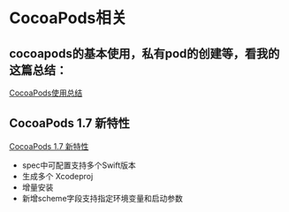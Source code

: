 # CocoaPods相关

## cocoapods的基本使用，私有pod的创建等，看我的这篇总结： 

[CocoaPods使用总结](https://www.jianshu.com/p/7d0ad4cde012)

## CocoaPods 1.7 新特性

[CocoaPods 1.7 新特性](https://kangzubin.com/cocoapods-1.7/)
- spec中可配置支持多个Swift版本
- 生成多个 Xcodeproj
- 增量安装
- 新增scheme字段支持指定环境变量和启动参数


